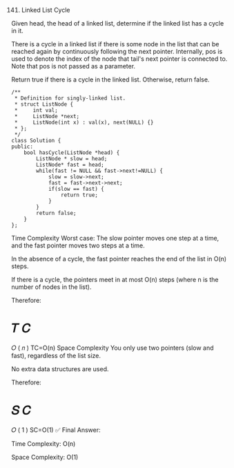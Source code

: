 141. Linked List Cycle

Given head, the head of a linked list, determine if the linked list has a cycle in it.

There is a cycle in a linked list if there is some node in the list that can be reached again by continuously following the next pointer. Internally, pos is used to denote the index of the node that tail's next pointer is connected to. Note that pos is not passed as a parameter.

Return true if there is a cycle in the linked list. Otherwise, return false.

```cppp
/**
 * Definition for singly-linked list.
 * struct ListNode {
 *     int val;
 *     ListNode *next;
 *     ListNode(int x) : val(x), next(NULL) {}
 * };
 */
class Solution {
public:
    bool hasCycle(ListNode *head) {
        ListNode * slow = head;
        ListNode* fast = head;
        while(fast != NULL && fast->next!=NULL) {
            slow = slow->next;
            fast = fast->next->next;
            if(slow == fast) {
                return true;
            }
        }
        return false;
    }
};
```

Time Complexity
Worst case: The slow pointer moves one step at a time, and the fast pointer moves two steps at a time.

In the absence of a cycle, the fast pointer reaches the end of the list in O(n) steps.

If there is a cycle, the pointers meet in at most O(n) steps (where n is the number of nodes in the list).

Therefore:

𝑇
𝐶
=
𝑂
(
𝑛
)
TC=O(n)
Space Complexity
You only use two pointers (slow and fast), regardless of the list size.

No extra data structures are used.

Therefore:

𝑆
𝐶
=
𝑂
(
1
)
SC=O(1)
✅ Final Answer:

Time Complexity: O(n)

Space Complexity: O(1)